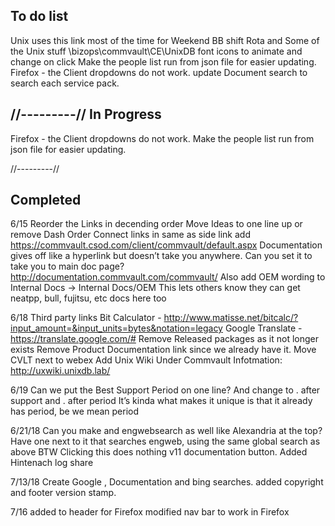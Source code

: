 To do list 
--------------
Unix uses this link most of the time for Weekend BB shift Rota and Some of the Unix stuff \\bizops\commvault\CE\UnixDB
font icons to animate and change on click 
Make the people list run from json file for easier updating. 
Firefox - the Client dropdowns do not work. 
update Document search to search each service pack.

//---------//
In Progress
--------------
Firefox - the Client dropdowns do not work.
Make the people list run from json file for easier updating. 

//---------//

Completed
-------------
6/15
Reorder the Links in decending order 
Move Ideas to one line up or remove Dash
Order Connect links in same as side link 
add https://commvault.csod.com/client/commvault/default.aspx 
Documentation gives off like a hyperlink but doesn’t take you anywhere. Can you set it to take you to main doc page? http://documentation.commvault.com/commvault/ 
Also add OEM wording to Internal Docs -> Internal Docs/OEM This lets others know they can get neatpp, bull, fujitsu, etc docs here too

6/18
Third party links
Bit Calculator - http://www.matisse.net/bitcalc/?input_amount=&input_units=bytes&notation=legacy
Google Translate - https://translate.google.com/# 
Remove Released packages as it not longer exists
Remove Product Documentation link since we already have it. 
Move CVLT next to webex
Add Unix Wiki Under Commvault Infotmation: http://uxwiki.unixdb.lab/

6/19
Can we put the Best Support Period on one line? And change to . after support and . after period It’s kinda what makes it unique is that it already has period, be we mean period


6/21/18
Can you  make and engwebsearch as well like Alexandria at the top? Have one next to it that searches engweb, using the same global search as above
BTW Clicking this does nothing v11 documentation button.
Added Hintenach log share 

7/13/18
Create Google , Documentation and bing searches.
added copyright and footer version stamp.

7/16
added <meta charset="utf-8"/> to header for Firefox
modified nav bar to work in Firefox